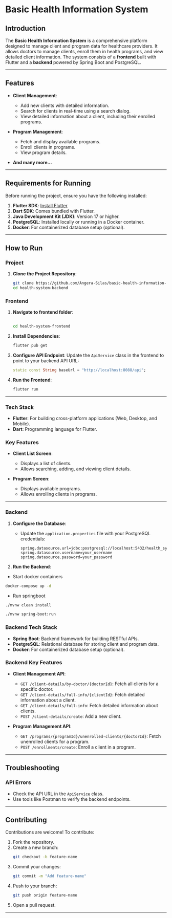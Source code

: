 # Basic Health Information System

## Introduction

The **Basic Health Information System** is a comprehensive platform designed to manage client and program data for healthcare providers. It allows doctors to manage clients, enroll them in health programs, and view detailed client information. The system consists of a **frontend** built with Flutter and a **backend** powered by Spring Boot and PostgreSQL.

---

## Features

- **Client Management**:
  - Add new clients with detailed information.
  - Search for clients in real-time using a search dialog.
  - View detailed information about a client, including their enrolled programs.

- **Program Management**:
  - Fetch and display available programs.
  - Enroll clients in programs.
  - View program details.

- **And many more...**

---

## Requirements for Running

Before running the project, ensure you have the following installed:

1. **Flutter SDK**: [Install Flutter](https://flutter.dev/docs/get-started/install)
2. **Dart SDK**: Comes bundled with Flutter.
3. **Java Development Kit (JDK)**: Version 17 or higher.
4. **PostgreSQL**: Installed locally or running in a Docker container.
5. **Docker**: For containerized database setup (optional).

---
## How to Run

### Project

1. **Clone the Project Repository**:
   ```bash
   git clone https://github.com/Angera-Silas/basic-health-information-system.git
   cd health-system-backend
   ```


### Frontend

1. **Navigate to frontend folder**:
   ```bash
  
   cd health-system-frontend
   ```

2. **Install Dependencies**:
   ```bash
   flutter pub get
   ```

3. **Configure API Endpoint**:
   Update the `ApiService` class in the frontend to point to your backend API URL:
   ```dart
   static const String baseUrl = "http://localhost:8088/api";
   ```

4. **Run the Frontend**:
   ```bash
   flutter run
   ```

---

### Tech Stack

- **Flutter**: For building cross-platform applications (Web, Desktop, and Mobile).
- **Dart**: Programming language for Flutter.

### Key Features

- **Client List Screen**:
  - Displays a list of clients.
  - Allows searching, adding, and viewing client details.

- **Program Screen**:
  - Displays available programs.
  - Allows enrolling clients in programs.

---

### Backend

1. **Configure the Database**:
   - Update the `application.properties` file with your PostgreSQL credentials:
     ```properties
     spring.datasource.url=jdbc:postgresql://localhost:5432/health_system
     spring.datasource.username=your_username
     spring.datasource.password=your_password
     ```

2. **Run the Backend**:
- Start docker containers

```bash
docker-compose up -d
```

- Run springboot
```bash
./mvnw clean install

./mvnw spring-boot:run
```

### Backend Tech Stack

- **Spring Boot**: Backend framework for building RESTful APIs.
- **PostgreSQL**: Relational database for storing client and program data.
- **Docker**: For containerized database setup (optional).

### Backend Key Features

- **Client Management API**:
  - `GET /client-details/by-doctor/{doctorId}`: Fetch all clients for a specific doctor.
  - `GET /client-details/full-info/{clientId}`: Fetch detailed information about a client.
  - `GET /client-details/full-info`: Fetch detailed information about clients.
  - `POST /client-details/create`: Add a new client.

- **Program Management API**:
  - `GET /programs/{programId}/unenrolled-clients/{doctorId}`: Fetch unenrolled clients for a program.
  - `POST /enrollments/create`: Enroll a client in a program.

---

## Troubleshooting

### API Errors
- Check the API URL in the `ApiService` class.
- Use tools like Postman to verify the backend endpoints.

---

## Contributing

Contributions are welcome! To contribute:

1. Fork the repository.
2. Create a new branch:
   ```bash
   git checkout -b feature-name
   ```
3. Commit your changes:
   ```bash
   git commit -m "Add feature-name"
   ```
4. Push to your branch:
   ```bash
   git push origin feature-name
   ```
5. Open a pull request.

---

